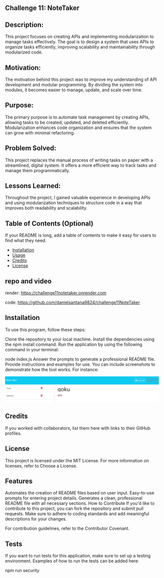 ## Challenge 11: NoteTaker

## Description:
This project focuses on creating APIs and implementing modularization to manage tasks effectively. The goal is to design a system that uses APIs to organize tasks efficiently, improving scalability and maintainability through modularized code.

## Motivation:
The motivation behind this project was to improve my understanding of API development and modular programming. By dividing the system into modules, it becomes easier to manage, update, and scale over time.

## Purpose:
The primary purpose is to automate task management by creating APIs, allowing tasks to be created, updated, and deleted efficiently. Modularization enhances code organization and ensures that the system can grow with minimal refactoring.

## Problem Solved:
This project replaces the manual process of writing tasks on paper with a streamlined, digital system. It offers a more efficient way to track tasks and manage them programmatically.

## Lessons Learned:
Throughout the project, I gained valuable experience in developing APIs and using modularization techniques to structure code in a way that improves both readability and scalability.

## Table of Contents (Optional)

If your README is long, add a table of contents to make it easy for users to find what they need.

- [Installation](#installation)
- [Usage](#usage)
- [Credits](#credits)
- [License](#license)

## repo and video

render: https://challenge11notetaker.onrender.com

code: https://github.com/danielsantana9824/challenge11NoteTaker


## Installation

To use this program, follow these steps:

Clone the repository to your local machine.
Install the dependencies using the npm install command.
Run the application by using the following command in your terminal:


node index.js
Answer the prompts to generate a professional README file.
Provide instructions and examples for use. You can include screenshots to demonstrate how the tool works. For instance:


![screenshot](images\screenshot.png)

## Credits
If you worked with collaborators, list them here with links to their GitHub profiles.


## License

This project is licensed under the MIT License. For more information on licenses, refer to Choose a License.

## Features
Automates the creation of README files based on user input.
Easy-to-use prompts for entering project details.
Generates a clean, professional README file with all necessary sections.
How to Contribute
If you'd like to contribute to this project, you can fork the repository and submit pull requests. Make sure to adhere to coding standards and add meaningful descriptions for your changes.

For contribution guidelines, refer to the Contributor Covenant.

## Tests

If you want to run tests for this application, make sure to set up a testing environment. Examples of how to run the tests can be added here:

npm run security 